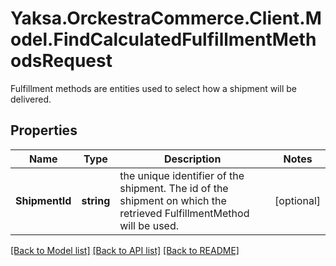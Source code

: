 # Yaksa.OrckestraCommerce.Client.Model.FindCalculatedFulfillmentMethodsRequest
Fulfillment methods are entities used to select how a shipment will be delivered.

## Properties

Name | Type | Description | Notes
------------ | ------------- | ------------- | -------------
**ShipmentId** | **string** | the unique identifier of the shipment. The id of the shipment on which the retrieved FulfillmentMethod will be used. | [optional] 

[[Back to Model list]](../README.md#documentation-for-models) [[Back to API list]](../README.md#documentation-for-api-endpoints) [[Back to README]](../README.md)

